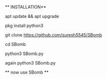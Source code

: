 ** INSTALLATION**
    
   apt update && apt upgrade

   pkg install python3

   git clone https://github.com/suresh5545/SBomb

   cd SBomb

   python3 SBomb.py

   again python3 SBomb.py 

** now use SBomb **
